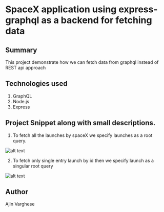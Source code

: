 # SpaceX application using express-graphql as a backend for fetching data

## Summary
This project demonstrate how we can fetch data from graphql instead of REST api approach

## Technologies used

1. GraphQL
2. Node.js
3. Express

## Project Snippet along with small descriptions.

1. To fetch all the launches by spaceX we specify launches as a root query.

![alt text ](https://user-images.githubusercontent.com/73870819/105542072-c6c2f680-5d1e-11eb-9a71-ee4b9875bd5f.png)

2. To fetch only single entry launch by id then we specify launch as a singular root query

![alt text](https://user-images.githubusercontent.com/73870819/105542498-7009ec80-5d1f-11eb-9a89-1110560a5947.png)

## Author 

Ajin Varghese
